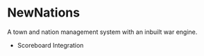 NewNations
==========

A town and nation management system with an inbuilt war engine.
 - Scoreboard Integration
